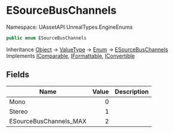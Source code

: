 # ESourceBusChannels

Namespace: UAssetAPI.UnrealTypes.EngineEnums

```csharp
public enum ESourceBusChannels
```

Inheritance [Object](https://docs.microsoft.com/en-us/dotnet/api/system.object) → [ValueType](https://docs.microsoft.com/en-us/dotnet/api/system.valuetype) → [Enum](https://docs.microsoft.com/en-us/dotnet/api/system.enum) → [ESourceBusChannels](./uassetapi.unrealtypes.engineenums.esourcebuschannels.md)<br>
Implements [IComparable](https://docs.microsoft.com/en-us/dotnet/api/system.icomparable), [IFormattable](https://docs.microsoft.com/en-us/dotnet/api/system.iformattable), [IConvertible](https://docs.microsoft.com/en-us/dotnet/api/system.iconvertible)

## Fields

| Name | Value | Description |
| --- | --: | --- |
| Mono | 0 |  |
| Stereo | 1 |  |
| ESourceBusChannels_MAX | 2 |  |
